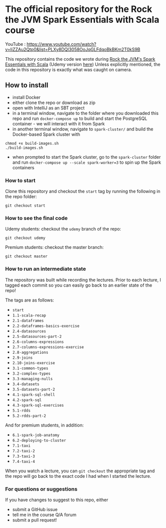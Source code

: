 # The official repository for the Rock the JVM Spark Essentials with Scala course

YouTube : https://www.youtube.com/watch?v=IiZZAu2Qtp0&list=PLXy8DQl3058OoJqGLFdqoBkBKm2T0kS9B

This repository contains the code we wrote during  [Rock the JVM's Spark Essentials with Scala](https://rockthejvm.com/course/spark-essentials) (Udemy version [here](https://udemy.com/spark-essentials)) Unless explicitly mentioned, the code in this repository is exactly what was caught on camera.

## How to install

- install Docker
- either clone the repo or download as zip
- open with IntelliJ as an SBT project
- in a terminal window, navigate to the folder where you downloaded this repo and run `docker-compose up` to build and start the PostgreSQL container - we will interact with it from Spark
- in another terminal window, navigate to `spark-cluster/` and build the Docker-based Spark cluster with
```
chmod +x build-images.sh
./build-images.sh
```
- when prompted to start the Spark cluster, go to the `spark-cluster` folder and run `docker-compose up --scale spark-worker=3` to spin up the Spark containers


### How to start

Clone this repository and checkout the `start` tag by running the following in the repo folder:

```
git checkout start
```

### How to see the final code

Udemy students: checkout the `udemy` branch of the repo:
```
git checkout udemy
```

Premium students: checkout the master branch:
```
git checkout master
```

### How to run an intermediate state

The repository was built while recording the lectures. Prior to each lecture, I tagged each commit so you can easily go back to an earlier state of the repo!

The tags are as follows:

* `start`
* `1.1-scala-recap`
* `2.1-dataframes`
* `2.2-dataframes-basics-exercise`
* `2.4-datasources`
* `2.5-datasources-part-2`
* `2.6-columns-expressions`
* `2.7-columns-expressions-exercise`
* `2.8-aggregations`
* `2.9-joins`
* `2.10-joins-exercise`
* `3.1-common-types`
* `3.2-complex-types`
* `3.3-managing-nulls`
* `3.4-datasets`
* `3.5-datasets-part-2`
* `4.1-spark-sql-shell`
* `4.2-spark-sql`
* `4.3-spark-sql-exercises`
* `5.1-rdds`
* `5.2-rdds-part-2`

And for premium students, in addition:

* `6.1-spark-job-anatomy`
* `6.2-deploying-to-cluster`
* `7.1-taxi`
* `7.2-taxi-2`
* `7.3-taxi-3`
* `7.4-taxi-4`

When you watch a lecture, you can `git checkout` the appropriate tag and the repo will go back to the exact code I had when I started the lecture.

### For questions or suggestions

If you have changes to suggest to this repo, either
- submit a GitHub issue
- tell me in the course Q/A forum
- submit a pull request!
